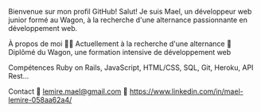 Bienvenue sur mon profil GitHub!
Salut! Je suis Mael, un développeur web junior formé au Wagon, à la recherche d'une alternance passionnante en développement web.

À propos de moi
👨‍💻 Actuellement à la recherche d'une alternance
🚀 Diplômé du Wagon, une formation intensive de développement web

Compétences
Ruby on Rails, JavaScript, HTML/CSS,
SQL, Git, Heroku, API Rest...

Contact
📧 lemire.mael@gmail.com
💼 https://www.linkedin.com/in/mael-lemire-058aa62a4/
